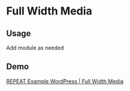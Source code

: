 # Full Width Media
## Usage
Add module as needed

## Demo
[REPEAT Example WordPress | Full Width Media](https://test-repeat-example-wordpress.pantheonsite.io/full-width-media)
